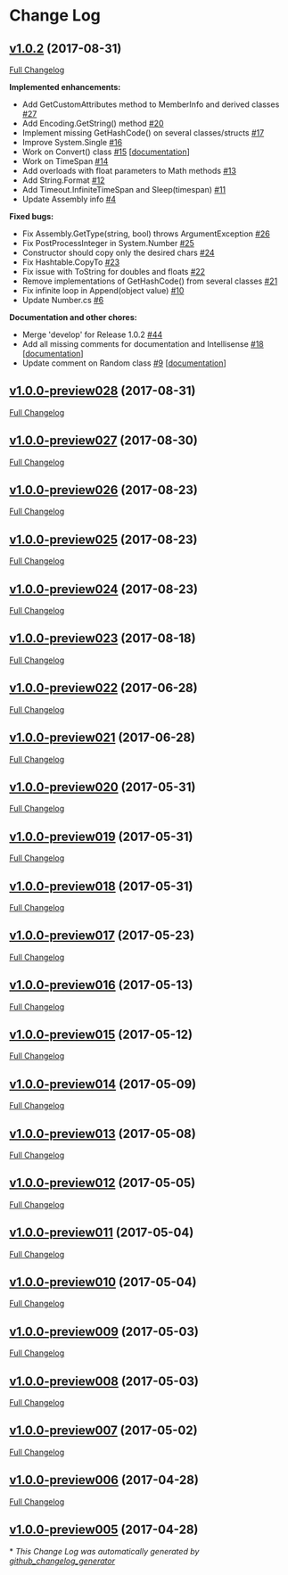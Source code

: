 # Change Log

## [v1.0.2](https://github.com/nanoframework/lib-CoreLibrary/tree/v1.0.2) (2017-08-31)
[Full Changelog](https://github.com/nanoframework/lib-CoreLibrary/compare/v1.0.0-preview027...v1.0.2)

**Implemented enhancements:**

- Add GetCustomAttributes method to MemberInfo and derived classes [\#27](https://github.com/nanoframework/lib-CoreLibrary/pull/27)
- Add Encoding.GetString\(\) method [\#20](https://github.com/nanoframework/lib-CoreLibrary/pull/20)
- Implement missing GetHashCode\(\) on several classes/structs [\#17](https://github.com/nanoframework/lib-CoreLibrary/pull/17)
- Improve System.Single [\#16](https://github.com/nanoframework/lib-CoreLibrary/pull/16)
- Work on Convert\(\) class [\#15](https://github.com/nanoframework/lib-CoreLibrary/pull/15) [[documentation](https://github.com/nanoframework/lib-CoreLibrary/labels/documentation)]
- Work on TimeSpan [\#14](https://github.com/nanoframework/lib-CoreLibrary/pull/14)
- Add overloads with float parameters to Math methods [\#13](https://github.com/nanoframework/lib-CoreLibrary/pull/13)
- Add String.Format [\#12](https://github.com/nanoframework/lib-CoreLibrary/pull/12)
- Add Timeout.InfiniteTimeSpan and Sleep\(timespan\) [\#11](https://github.com/nanoframework/lib-CoreLibrary/pull/11)
- Update Assembly info [\#4](https://github.com/nanoframework/lib-CoreLibrary/pull/4)

**Fixed bugs:**

- Fix Assembly.GetType\(string, bool\) throws ArgumentException [\#26](https://github.com/nanoframework/lib-CoreLibrary/pull/26)
- Fix PostProcessInteger in System.Number [\#25](https://github.com/nanoframework/lib-CoreLibrary/pull/25)
- Constructor should copy only the desired chars [\#24](https://github.com/nanoframework/lib-CoreLibrary/pull/24)
- Fix Hashtable.CopyTo [\#23](https://github.com/nanoframework/lib-CoreLibrary/pull/23)
- Fix issue with ToString for doubles and floats [\#22](https://github.com/nanoframework/lib-CoreLibrary/pull/22)
- Remove implementations of GetHashCode\(\) from several classes [\#21](https://github.com/nanoframework/lib-CoreLibrary/pull/21)
- Fix infinite loop in Append\(object value\) [\#10](https://github.com/nanoframework/lib-CoreLibrary/pull/10)
- Update Number.cs [\#6](https://github.com/nanoframework/lib-CoreLibrary/pull/6)

**Documentation and other chores:**

- Merge 'develop' for Release 1.0.2 [\#44](https://github.com/nanoframework/lib-CoreLibrary/pull/44)
- Add all missing comments for documentation and Intellisense [\#18](https://github.com/nanoframework/lib-CoreLibrary/pull/18) [[documentation](https://github.com/nanoframework/lib-CoreLibrary/labels/documentation)]
- Update comment on Random class [\#9](https://github.com/nanoframework/lib-CoreLibrary/pull/9) [[documentation](https://github.com/nanoframework/lib-CoreLibrary/labels/documentation)]

## [v1.0.0-preview028](https://github.com/nanoframework/lib-CoreLibrary/tree/v1.0.0-preview028) (2017-08-31)
[Full Changelog](https://github.com/nanoframework/lib-CoreLibrary/compare/v1.0.0-preview027...v1.0.0-preview028)

## [v1.0.0-preview027](https://github.com/nanoframework/lib-CoreLibrary/tree/v1.0.0-preview027) (2017-08-30)
[Full Changelog](https://github.com/nanoframework/lib-CoreLibrary/compare/v1.0.0-preview026...v1.0.0-preview027)

## [v1.0.0-preview026](https://github.com/nanoframework/lib-CoreLibrary/tree/v1.0.0-preview026) (2017-08-23)
[Full Changelog](https://github.com/nanoframework/lib-CoreLibrary/compare/v1.0.0-preview025...v1.0.0-preview026)

## [v1.0.0-preview025](https://github.com/nanoframework/lib-CoreLibrary/tree/v1.0.0-preview025) (2017-08-23)
[Full Changelog](https://github.com/nanoframework/lib-CoreLibrary/compare/v1.0.0-preview024...v1.0.0-preview025)

## [v1.0.0-preview024](https://github.com/nanoframework/lib-CoreLibrary/tree/v1.0.0-preview024) (2017-08-23)
[Full Changelog](https://github.com/nanoframework/lib-CoreLibrary/compare/v1.0.0-preview023...v1.0.0-preview024)

## [v1.0.0-preview023](https://github.com/nanoframework/lib-CoreLibrary/tree/v1.0.0-preview023) (2017-08-18)
[Full Changelog](https://github.com/nanoframework/lib-CoreLibrary/compare/v1.0.0-preview022...v1.0.0-preview023)

## [v1.0.0-preview022](https://github.com/nanoframework/lib-CoreLibrary/tree/v1.0.0-preview022) (2017-06-28)
[Full Changelog](https://github.com/nanoframework/lib-CoreLibrary/compare/v1.0.0-preview021...v1.0.0-preview022)

## [v1.0.0-preview021](https://github.com/nanoframework/lib-CoreLibrary/tree/v1.0.0-preview021) (2017-06-28)
[Full Changelog](https://github.com/nanoframework/lib-CoreLibrary/compare/v1.0.0-preview020...v1.0.0-preview021)

## [v1.0.0-preview020](https://github.com/nanoframework/lib-CoreLibrary/tree/v1.0.0-preview020) (2017-05-31)
[Full Changelog](https://github.com/nanoframework/lib-CoreLibrary/compare/v1.0.0-preview019...v1.0.0-preview020)

## [v1.0.0-preview019](https://github.com/nanoframework/lib-CoreLibrary/tree/v1.0.0-preview019) (2017-05-31)
[Full Changelog](https://github.com/nanoframework/lib-CoreLibrary/compare/v1.0.0-preview018...v1.0.0-preview019)

## [v1.0.0-preview018](https://github.com/nanoframework/lib-CoreLibrary/tree/v1.0.0-preview018) (2017-05-31)
[Full Changelog](https://github.com/nanoframework/lib-CoreLibrary/compare/v1.0.0-preview017...v1.0.0-preview018)

## [v1.0.0-preview017](https://github.com/nanoframework/lib-CoreLibrary/tree/v1.0.0-preview017) (2017-05-23)
[Full Changelog](https://github.com/nanoframework/lib-CoreLibrary/compare/v1.0.0-preview016...v1.0.0-preview017)

## [v1.0.0-preview016](https://github.com/nanoframework/lib-CoreLibrary/tree/v1.0.0-preview016) (2017-05-13)
[Full Changelog](https://github.com/nanoframework/lib-CoreLibrary/compare/v1.0.0-preview015...v1.0.0-preview016)

## [v1.0.0-preview015](https://github.com/nanoframework/lib-CoreLibrary/tree/v1.0.0-preview015) (2017-05-12)
[Full Changelog](https://github.com/nanoframework/lib-CoreLibrary/compare/v1.0.0-preview014...v1.0.0-preview015)

## [v1.0.0-preview014](https://github.com/nanoframework/lib-CoreLibrary/tree/v1.0.0-preview014) (2017-05-09)
[Full Changelog](https://github.com/nanoframework/lib-CoreLibrary/compare/v1.0.0-preview013...v1.0.0-preview014)

## [v1.0.0-preview013](https://github.com/nanoframework/lib-CoreLibrary/tree/v1.0.0-preview013) (2017-05-08)
[Full Changelog](https://github.com/nanoframework/lib-CoreLibrary/compare/v1.0.0-preview012...v1.0.0-preview013)

## [v1.0.0-preview012](https://github.com/nanoframework/lib-CoreLibrary/tree/v1.0.0-preview012) (2017-05-05)
[Full Changelog](https://github.com/nanoframework/lib-CoreLibrary/compare/v1.0.0-preview011...v1.0.0-preview012)

## [v1.0.0-preview011](https://github.com/nanoframework/lib-CoreLibrary/tree/v1.0.0-preview011) (2017-05-04)
[Full Changelog](https://github.com/nanoframework/lib-CoreLibrary/compare/v1.0.0-preview010...v1.0.0-preview011)

## [v1.0.0-preview010](https://github.com/nanoframework/lib-CoreLibrary/tree/v1.0.0-preview010) (2017-05-04)
[Full Changelog](https://github.com/nanoframework/lib-CoreLibrary/compare/v1.0.0-preview009...v1.0.0-preview010)

## [v1.0.0-preview009](https://github.com/nanoframework/lib-CoreLibrary/tree/v1.0.0-preview009) (2017-05-03)
[Full Changelog](https://github.com/nanoframework/lib-CoreLibrary/compare/v1.0.0-preview008...v1.0.0-preview009)

## [v1.0.0-preview008](https://github.com/nanoframework/lib-CoreLibrary/tree/v1.0.0-preview008) (2017-05-03)
[Full Changelog](https://github.com/nanoframework/lib-CoreLibrary/compare/v1.0.0-preview007...v1.0.0-preview008)

## [v1.0.0-preview007](https://github.com/nanoframework/lib-CoreLibrary/tree/v1.0.0-preview007) (2017-05-02)
[Full Changelog](https://github.com/nanoframework/lib-CoreLibrary/compare/v1.0.0-preview006...v1.0.0-preview007)

## [v1.0.0-preview006](https://github.com/nanoframework/lib-CoreLibrary/tree/v1.0.0-preview006) (2017-04-28)
[Full Changelog](https://github.com/nanoframework/lib-CoreLibrary/compare/v1.0.0-preview005...v1.0.0-preview006)

## [v1.0.0-preview005](https://github.com/nanoframework/lib-CoreLibrary/tree/v1.0.0-preview005) (2017-04-28)


\* *This Change Log was automatically generated by [github_changelog_generator](https://github.com/skywinder/Github-Changelog-Generator)*
